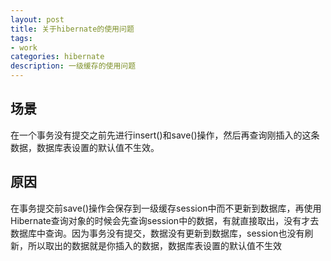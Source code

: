 ```yaml
---
layout: post
title: 关于hibernate的使用问题
tags:
- work
categories: hibernate
description: 一级缓存的使用问题
---
```

## 场景
在一个事务没有提交之前先进行insert()和save()操作，然后再查询刚插入的这条数据，数据库表设置的默认值不生效。

<!-- more -->

## 原因
在事务提交前save()操作会保存到一级缓存session中而不更新到数据库，再使用Hibernate查询对象的时候会先查询session中的数据，有就直接取出，没有才去数据库中查询。因为事务没有提交，数据没有更新到数据库，session也没有刷新，所以取出的数据就是你插入的数据，数据库表设置的默认值不生效
